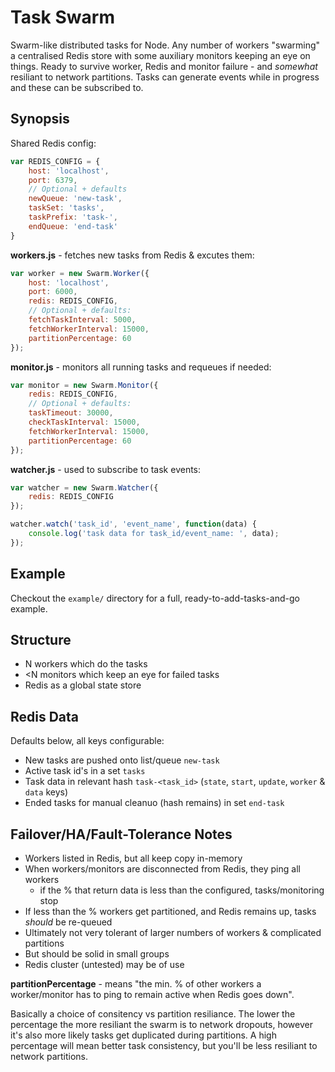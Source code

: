 # Task Swarm

Swarm-like distributed tasks for Node. Any number of workers "swarming" a centralised Redis store with some auxiliary monitors keeping an eye on things. Ready to survive worker, Redis and monitor failure - and _somewhat_ resiliant to network partitions. Tasks can generate events while in progress and these can be subscribed to.


## Synopsis

Shared Redis config:

```js
var REDIS_CONFIG = {
    host: 'localhost',
    port: 6379,
    // Optional + defaults
    newQueue: 'new-task',
    taskSet: 'tasks',
    taskPrefix: 'task-',
    endQueue: 'end-task'
}
```

**workers.js** - fetches new tasks from Redis & excutes them:

```js
var worker = new Swarm.Worker({
    host: 'localhost',
    port: 6000,
    redis: REDIS_CONFIG,
    // Optional + defaults:
    fetchTaskInterval: 5000,
    fetchWorkerInterval: 15000,
    partitionPercentage: 60
});
```

**monitor.js** - monitors all running tasks and requeues if needed:

```js
var monitor = new Swarm.Monitor({
    redis: REDIS_CONFIG,
    // Optional + defaults:
    taskTimeout: 30000,
    checkTaskInterval: 15000,
    fetchWorkerInterval: 15000,
    partitionPercentage: 60
});
```

**watcher.js** - used to subscribe to task events:

```js
var watcher = new Swarm.Watcher({
    redis: REDIS_CONFIG
});

watcher.watch('task_id', 'event_name', function(data) {
    console.log('task data for task_id/event_name: ', data);
});
```


## Example

Checkout the `example/` directory for a full, ready-to-add-tasks-and-go example.


## Structure

+ N workers which do the tasks
+ <N monitors which keep an eye for failed tasks
+ Redis as a global state store


## Redis Data

Defaults below, all keys configurable:

+ New tasks are pushed onto list/queue `new-task`
+ Active task id's in a set `tasks`
+ Task data in relevant hash `task-<task_id>` (`state`, `start`, `update`, `worker` & `data` keys)
+ Ended tasks for manual cleanuo (hash remains) in set `end-task`


## Failover/HA/Fault-Tolerance Notes

+ Workers listed in Redis, but all keep copy in-memory
+ When workers/monitors are disconnected from Redis, they ping all workers
    * if the % that return data is less than the configured, tasks/monitoring stop
+ If less than the % workers get partitioned, and Redis remains up, tasks *should* be re-queued
+ Ultimately not very tolerant of larger numbers of workers & complicated partitions
+ But should be solid in small groups
+ Redis cluster (untested) may be of use

**partitionPercentage** - means "the min. % of other workers a worker/monitor has to ping to remain active when Redis goes down".

Basically a choice of consitency vs partition resiliance. The lower the percentage the more resiliant the swarm is to network dropouts, however it's also more likely tasks get duplicated during partitions. A high percentage will mean better task consistency, but you'll be less resiliant to network partitions.
